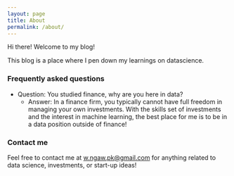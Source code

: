 ```yaml
---
layout: page
title: About
permalink: /about/
---
```


Hi there! Welcome to my blog!

This blog is a place where I pen down my learnings on datascience.

### Frequently asked questions

* Question: You studied finance, why are you here in data?
  - Answer: In a finance firm, you typically cannot have full freedom in managing your own investments. With the skills set of investments and the interest in machine learning, the best place for me is to be in a data position outside of finance!

### Contact me

Feel free to contact me at [w.ngaw.pk@gmail.com](mailto:w.ngaw.pk@gmail.com) for anything related to data science, investments, or start-up ideas!
